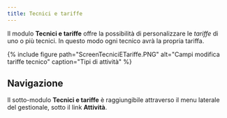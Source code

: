 ```yaml
---
title: Tecnici e tariffe
---
```


Il modulo **Tecnici e tariffe** offre la possibilità di personalizzare le *tariffe* di uno o più tecnici.
In questo modo ogni tecnico avrà la propria tariffa.

{% include figure path="ScreenTecniciETariffe.PNG" alt="Campi modifica tariffe tecnico" caption="Tipi di attività" %}

## Navigazione

Il sotto-modulo **Tecnici e tariffe** è raggiungibile attraverso il menu laterale del gestionale, sotto il link **Attività**.
